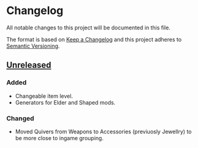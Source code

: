# Changelog

All notable changes to this project will be documented in this file.

The format is based on [Keep a Changelog](http://keepachangelog.com/en/1.0.0/) and this project adheres to [Semantic Versioning](http://semver.org/spec/v2.0.0.html).

## [Unreleased](https://github.com/eps1lon/poe-recraft/compare/v0.2.0...HEAD)

### Added

- Changeable item level.
- Generators for Elder and Shaped mods.

### Changed

- Moved Quivers from Weapons to Accessories (previuosly Jewellry) to be more close
  to ingame grouping.
